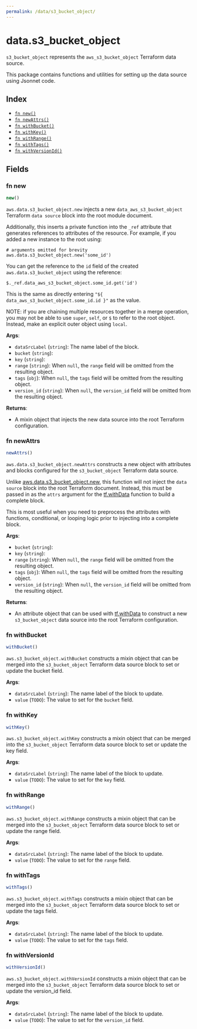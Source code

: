 ```yaml
---
permalink: /data/s3_bucket_object/
---
```


# data.s3_bucket_object

`s3_bucket_object` represents the `aws_s3_bucket_object` Terraform data source.



This package contains functions and utilities for setting up the data source using Jsonnet code.


## Index

* [`fn new()`](#fn-new)
* [`fn newAttrs()`](#fn-newattrs)
* [`fn withBucket()`](#fn-withbucket)
* [`fn withKey()`](#fn-withkey)
* [`fn withRange()`](#fn-withrange)
* [`fn withTags()`](#fn-withtags)
* [`fn withVersionId()`](#fn-withversionid)

## Fields

### fn new

```ts
new()
```


`aws.data.s3_bucket_object.new` injects a new `data_aws_s3_bucket_object` Terraform `data source`
block into the root module document.

Additionally, this inserts a private function into the `_ref` attribute that generates references to attributes of the
resource. For example, if you added a new instance to the root using:

    # arguments omitted for brevity
    aws.data.s3_bucket_object.new('some_id')

You can get the reference to the `id` field of the created `aws.data.s3_bucket_object` using the reference:

    $._ref.data_aws_s3_bucket_object.some_id.get('id')

This is the same as directly entering `"${ data_aws_s3_bucket_object.some_id.id }"` as the value.

NOTE: if you are chaining multiple resources together in a merge operation, you may not be able to use `super`, `self`,
or `$` to refer to the root object. Instead, make an explicit outer object using `local`.

**Args**:
  - `dataSrcLabel` (`string`): The name label of the block.
  - `bucket` (`string`): 
  - `key` (`string`): 
  - `range` (`string`):  When `null`, the `range` field will be omitted from the resulting object.
  - `tags` (`obj`):  When `null`, the `tags` field will be omitted from the resulting object.
  - `version_id` (`string`):  When `null`, the `version_id` field will be omitted from the resulting object.

**Returns**:
- A mixin object that injects the new data source into the root Terraform configuration.


### fn newAttrs

```ts
newAttrs()
```


`aws.data.s3_bucket_object.newAttrs` constructs a new object with attributes and blocks configured for the `s3_bucket_object`
Terraform data source.

Unlike [aws.data.s3_bucket_object.new](#fn-s3bucketobjectnew), this function will not inject the `data source`
block into the root Terraform document. Instead, this must be passed in as the `attrs` argument for the
[tf.withData](https://github.com/tf-libsonnet/core/tree/main/docs#fn-withdata) function to build a complete block.

This is most useful when you need to preprocess the attributes with functions, conditional, or looping logic prior to
injecting into a complete block.

**Args**:
  - `bucket` (`string`): 
  - `key` (`string`): 
  - `range` (`string`):  When `null`, the `range` field will be omitted from the resulting object.
  - `tags` (`obj`):  When `null`, the `tags` field will be omitted from the resulting object.
  - `version_id` (`string`):  When `null`, the `version_id` field will be omitted from the resulting object.

**Returns**:
  - An attribute object that can be used with [tf.withData](https://github.com/tf-libsonnet/core/tree/main/docs#fn-withdata) to construct a new `s3_bucket_object` data source into the root Terraform configuration.


### fn withBucket

```ts
withBucket()
```

`aws.s3_bucket_object.withBucket` constructs a mixin object that can be merged into the `s3_bucket_object`
Terraform data source block to set or update the bucket field.



**Args**:
  - `dataSrcLabel` (`string`): The name label of the block to update.
  - `value` (`TODO`): The value to set for the `bucket` field.


### fn withKey

```ts
withKey()
```

`aws.s3_bucket_object.withKey` constructs a mixin object that can be merged into the `s3_bucket_object`
Terraform data source block to set or update the key field.



**Args**:
  - `dataSrcLabel` (`string`): The name label of the block to update.
  - `value` (`TODO`): The value to set for the `key` field.


### fn withRange

```ts
withRange()
```

`aws.s3_bucket_object.withRange` constructs a mixin object that can be merged into the `s3_bucket_object`
Terraform data source block to set or update the range field.



**Args**:
  - `dataSrcLabel` (`string`): The name label of the block to update.
  - `value` (`TODO`): The value to set for the `range` field.


### fn withTags

```ts
withTags()
```

`aws.s3_bucket_object.withTags` constructs a mixin object that can be merged into the `s3_bucket_object`
Terraform data source block to set or update the tags field.



**Args**:
  - `dataSrcLabel` (`string`): The name label of the block to update.
  - `value` (`TODO`): The value to set for the `tags` field.


### fn withVersionId

```ts
withVersionId()
```

`aws.s3_bucket_object.withVersionId` constructs a mixin object that can be merged into the `s3_bucket_object`
Terraform data source block to set or update the version_id field.



**Args**:
  - `dataSrcLabel` (`string`): The name label of the block to update.
  - `value` (`TODO`): The value to set for the `version_id` field.
